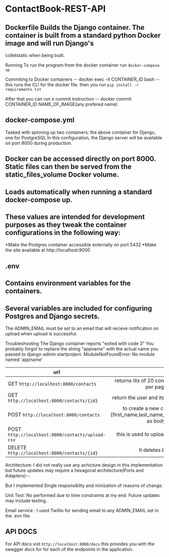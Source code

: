 # ContactBook-REST-API
Dockerfile
Builds the Django container. The container is built from a standard python Docker image and will run Django's
--

colletstatic when being built.

Running
To run the program from the docker container
run ` docker-compose up `

Commiting to Docker containers 
-- docker exec  -it CONTAINER_ID   bash -- this runs the CLI for the docker file. then you run `pip install -r requirements.txt`

After that you can run a commit instruction 
-- docker commit  CONTAINER_ID  NAME_OF_IMAGE(any prefered name)    

docker-compose.yml
--

Tasked with spinning up two containers: the above container for Django, one for PostgreSQL 
In this configuration, the Django server will be available on port 8000 during production.

Docker can be accessed directly on port 8000. Static files can then be served from the static_files_volume Docker volume.
--

Loads automatically when running a standard docker-compose up. 
--

These values are intended for development purposes as they tweak the container configurations in the following way:
--

*Make the Postgres container accessible externally on port 5432
*Make the site available  at http://localhost:8000


.env
--

Contains environment variables for the containers. 
--

Several variables are included for configuring Postgres and Django secrets.
--

The ADMIN_EMAIL must be set to an email that will recieve notification on upload when upload is successful.

Troubleshooting
The Django container reports "exited with code 3"
You probably forgot to replace the string "appname" with the actual name you passed to django-admin startproject. 
ModuleNotFoundError: No module named 'appname'


| url        |               |          |
| ------------- |:-------------:| -----:|
| GET  `http://localhost:8000/contacts`     | returns lits of 20 contacts in the db per page |  |
| GET `http://localhost:8000/contacts/{id}` | return the user and its contacts via id 
| POST `http://localhost:8000/contacts`     | to create a new contact with {first_name,last_name,phone_number}  as body      |    |
| POST `http://localhost:8000/contacts/upload-csv`     | this is used to upload the csv-file
| DELETE `http://localhost:8000/contacts/{id}`   | It  deletes by id   |   |

Architecture:
I did not really use any achicture design in this implementation but future updates may require a hexagonal architecture(Ports and Adapters)--

But I implemented Single responsiblity and minization of reasons of change.

Unit Test:
No performed due to time constraints at my end. Future updates may include testing.

Email service : 
I used Twillio for sending email to any ADMIN_EMAIL set in the .evn file.


API DOCS
--

For API docs vist `http://localhost:8000/docs` this provides you with the swagger docs for for each of the endpoints in the application.
